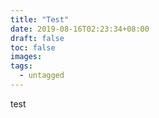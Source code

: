 ```yaml
---
title: "Test"
date: 2019-08-16T02:23:34+08:00
draft: false
toc: false
images:
tags: 
  - untagged
---
```


test
